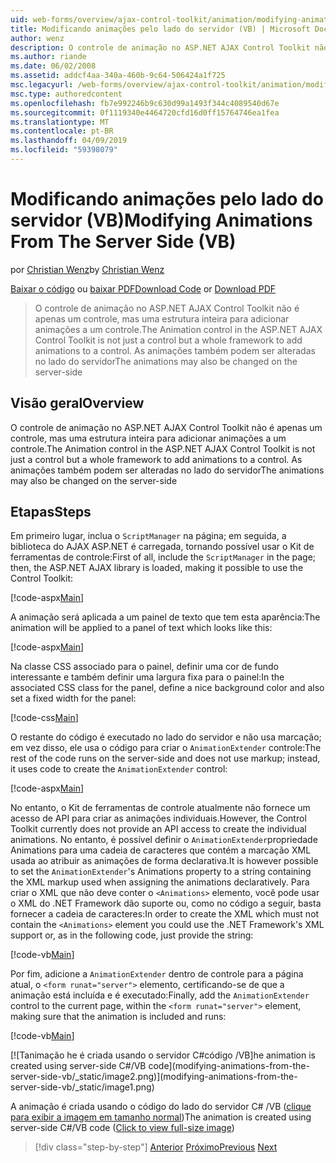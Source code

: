 ```yaml
---
uid: web-forms/overview/ajax-control-toolkit/animation/modifying-animations-from-the-server-side-vb
title: Modificando animações pelo lado do servidor (VB) | Microsoft Docs
author: wenz
description: O controle de animação no ASP.NET AJAX Control Toolkit não é apenas um controle, mas uma estrutura inteira para adicionar animações a um controle. As animações podem também...
ms.author: riande
ms.date: 06/02/2008
ms.assetid: addcf4aa-340a-460b-9c64-506424a1f725
msc.legacyurl: /web-forms/overview/ajax-control-toolkit/animation/modifying-animations-from-the-server-side-vb
msc.type: authoredcontent
ms.openlocfilehash: fb7e992246b9c630d99a1493f344c4089540d67e
ms.sourcegitcommit: 0f1119340e4464720cfd16d0ff15764746ea1fea
ms.translationtype: MT
ms.contentlocale: pt-BR
ms.lasthandoff: 04/09/2019
ms.locfileid: "59398079"
---
```

# <a name="modifying-animations-from-the-server-side-vb"></a><span data-ttu-id="95ac7-104">Modificando animações pelo lado do servidor (VB)</span><span class="sxs-lookup"><span data-stu-id="95ac7-104">Modifying Animations From The Server Side (VB)</span></span>

<span data-ttu-id="95ac7-105">por [Christian Wenz](https://github.com/wenz)</span><span class="sxs-lookup"><span data-stu-id="95ac7-105">by [Christian Wenz](https://github.com/wenz)</span></span>

<span data-ttu-id="95ac7-106">[Baixar o código](http://download.microsoft.com/download/f/9/a/f9a26acd-8df4-4484-8a18-199e4598f411/Animation9.vb.zip) ou [baixar PDF](http://download.microsoft.com/download/6/7/1/6718d452-ff89-4d3f-a90e-c74ec2d636a3/animation9VB.pdf)</span><span class="sxs-lookup"><span data-stu-id="95ac7-106">[Download Code](http://download.microsoft.com/download/f/9/a/f9a26acd-8df4-4484-8a18-199e4598f411/Animation9.vb.zip) or [Download PDF](http://download.microsoft.com/download/6/7/1/6718d452-ff89-4d3f-a90e-c74ec2d636a3/animation9VB.pdf)</span></span>

> <span data-ttu-id="95ac7-107">O controle de animação no ASP.NET AJAX Control Toolkit não é apenas um controle, mas uma estrutura inteira para adicionar animações a um controle.</span><span class="sxs-lookup"><span data-stu-id="95ac7-107">The Animation control in the ASP.NET AJAX Control Toolkit is not just a control but a whole framework to add animations to a control.</span></span> <span data-ttu-id="95ac7-108">As animações também podem ser alteradas no lado do servidor</span><span class="sxs-lookup"><span data-stu-id="95ac7-108">The animations may also be changed on the server-side</span></span>


## <a name="overview"></a><span data-ttu-id="95ac7-109">Visão geral</span><span class="sxs-lookup"><span data-stu-id="95ac7-109">Overview</span></span>

<span data-ttu-id="95ac7-110">O controle de animação no ASP.NET AJAX Control Toolkit não é apenas um controle, mas uma estrutura inteira para adicionar animações a um controle.</span><span class="sxs-lookup"><span data-stu-id="95ac7-110">The Animation control in the ASP.NET AJAX Control Toolkit is not just a control but a whole framework to add animations to a control.</span></span> <span data-ttu-id="95ac7-111">As animações também podem ser alteradas no lado do servidor</span><span class="sxs-lookup"><span data-stu-id="95ac7-111">The animations may also be changed on the server-side</span></span>

## <a name="steps"></a><span data-ttu-id="95ac7-112">Etapas</span><span class="sxs-lookup"><span data-stu-id="95ac7-112">Steps</span></span>

<span data-ttu-id="95ac7-113">Em primeiro lugar, inclua o `ScriptManager` na página; em seguida, a biblioteca do AJAX ASP.NET é carregada, tornando possível usar o Kit de ferramentas de controle:</span><span class="sxs-lookup"><span data-stu-id="95ac7-113">First of all, include the `ScriptManager` in the page; then, the ASP.NET AJAX library is loaded, making it possible to use the Control Toolkit:</span></span>

[!code-aspx[Main](modifying-animations-from-the-server-side-vb/samples/sample1.aspx)]

<span data-ttu-id="95ac7-114">A animação será aplicada a um painel de texto que tem esta aparência:</span><span class="sxs-lookup"><span data-stu-id="95ac7-114">The animation will be applied to a panel of text which looks like this:</span></span>

[!code-aspx[Main](modifying-animations-from-the-server-side-vb/samples/sample2.aspx)]

<span data-ttu-id="95ac7-115">Na classe CSS associado para o painel, definir uma cor de fundo interessante e também definir uma largura fixa para o painel:</span><span class="sxs-lookup"><span data-stu-id="95ac7-115">In the associated CSS class for the panel, define a nice background color and also set a fixed width for the panel:</span></span>

[!code-css[Main](modifying-animations-from-the-server-side-vb/samples/sample3.css)]

<span data-ttu-id="95ac7-116">O restante do código é executado no lado do servidor e não usa marcação; em vez disso, ele usa o código para criar o `AnimationExtender` controle:</span><span class="sxs-lookup"><span data-stu-id="95ac7-116">The rest of the code runs on the server-side and does not use markup; instead, it uses code to create the `AnimationExtender` control:</span></span>

[!code-aspx[Main](modifying-animations-from-the-server-side-vb/samples/sample4.aspx)]

<span data-ttu-id="95ac7-117">No entanto, o Kit de ferramentas de controle atualmente não fornece um acesso de API para criar as animações individuais.</span><span class="sxs-lookup"><span data-stu-id="95ac7-117">However, the Control Toolkit currently does not provide an API access to create the individual animations.</span></span> <span data-ttu-id="95ac7-118">No entanto, é possível definir o `AnimationExtender`propriedade Animations para uma cadeia de caracteres que contém a marcação XML usada ao atribuir as animações de forma declarativa.</span><span class="sxs-lookup"><span data-stu-id="95ac7-118">It is however possible to set the `AnimationExtender`'s Animations property to a string containing the XML markup used when assigning the animations declaratively.</span></span> <span data-ttu-id="95ac7-119">Para criar o XML que não deve conter o `<Animations>` elemento, você pode usar o XML do .NET Framework dão suporte ou, como no código a seguir, basta fornecer a cadeia de caracteres:</span><span class="sxs-lookup"><span data-stu-id="95ac7-119">In order to create the XML which must not contain the `<Animations>` element you could use the .NET Framework's XML support or, as in the following code, just provide the string:</span></span>

[!code-vb[Main](modifying-animations-from-the-server-side-vb/samples/sample5.vb)]

<span data-ttu-id="95ac7-120">Por fim, adicione a `AnimationExtender` dentro de controle para a página atual, o `<form runat="server">` elemento, certificando-se de que a animação está incluída e é executado:</span><span class="sxs-lookup"><span data-stu-id="95ac7-120">Finally, add the `AnimationExtender` control to the current page, within the `<form runat="server">` element, making sure that the animation is included and runs:</span></span>

[!code-vb[Main](modifying-animations-from-the-server-side-vb/samples/sample6.vb)]


[![T<span data-ttu-id="95ac7-121">animação he é criada usando o servidor C#código /VB]</span><span class="sxs-lookup"><span data-stu-id="95ac7-121">he animation is created using server-side C#/VB code]</span></span>(modifying-animations-from-the-server-side-vb/_static/image2.png)](modifying-animations-from-the-server-side-vb/_static/image1.png)

<span data-ttu-id="95ac7-122">A animação é criada usando o código do lado do servidor C# /VB ([clique para exibir a imagem em tamanho normal](modifying-animations-from-the-server-side-vb/_static/image3.png))</span><span class="sxs-lookup"><span data-stu-id="95ac7-122">The animation is created using server-side C#/VB code ([Click to view full-size image](modifying-animations-from-the-server-side-vb/_static/image3.png))</span></span>

> [!div class="step-by-step"]
> <span data-ttu-id="95ac7-123">[Anterior](triggering-an-animation-in-another-control-vb.md)
> [Próximo](executing-animations-using-client-side-code-vb.md)</span><span class="sxs-lookup"><span data-stu-id="95ac7-123">[Previous](triggering-an-animation-in-another-control-vb.md)
[Next](executing-animations-using-client-side-code-vb.md)</span></span>
